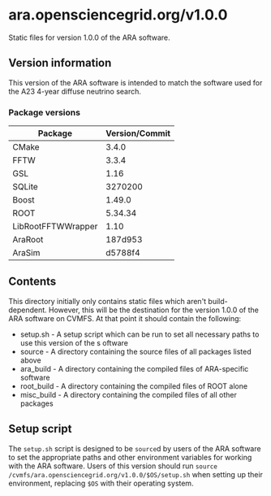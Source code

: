 # ara.opensciencegrid.org/v1.0.0

Static files for version 1.0.0 of the ARA software.

## Version information

This version of the ARA software is intended to match the software used for the A23 4-year diffuse neutrino search.

### Package versions

| Package            | Version/Commit   |
| ------------------ | ---------------- |
| CMake              | 3.4.0            |
| FFTW               | 3.3.4            |
| GSL                | 1.16             |
| SQLite             | 3270200          |
| Boost              | 1.49.0           |
| ROOT               | 5.34.34          |
| LibRootFFTWWrapper | 1.10             |
| AraRoot            | 187d953          |
| AraSim             | d5788f4          |

## Contents

This directory initially only contains static files which aren't build-dependent. However, this will be the destination for the version 1.0.0 of the ARA software on CVMFS. At that point it should contain the following:

* setup.sh - A setup script which can be run to set all necessary paths to use this version of the s
oftware
* source - A directory containing the source files of all packages listed above
* ara\_build - A directory containing the compiled files of ARA-specific software
* root\_build - A directory containing the compiled files of ROOT alone
* misc\_build - A directory containing the compiled files of all other packages

## Setup script

The `setup.sh` script is designed to be `source`d by users of the ARA software to set the appropriate paths and other environment variables for working with the ARA software. Users of this version should run `source /cvmfs/ara.opensciencegrid.org/v1.0.0/$OS/setup.sh` when setting up their environment, replacing `$OS` with their operating system.
